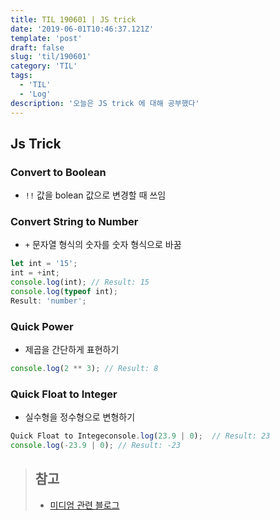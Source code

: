 ```yaml
---
title: TIL 190601 | JS trick
date: '2019-06-01T10:46:37.121Z'
template: 'post'
draft: false
slug: 'til/190601'
category: 'TIL'
tags:
  - 'TIL'
  - 'Log'
description: '오늘은 JS trick 에 대해 공부했다'
---
```


## Js Trick

### Convert to Boolean

- `!!` 값을 bolean 값으로 변경할 때 쓰임

### Convert String to Number

- `+` 문자열 형식의 숫자를 숫자 형식으로 바꿈

```js
let int = '15';
int = +int;
console.log(int); // Result: 15
console.log(typeof int);
Result: 'number';
```

### Quick Power

- 제곱을 간단하게 표현하기

```js
console.log(2 ** 3); // Result: 8
```

### Quick Float to Integer

- 실수형을 정수형으로 변형하기

```js
Quick Float to Integeconsole.log(23.9 | 0);  // Result: 23
console.log(-23.9 | 0); // Result: -23
```

> ## 참고
>
> - [미디엄 관련 블로그](https://medium.com/@bretcameron/12-javascript-tricks-you-wont-find-in-most-tutorials-a9c9331f169d)
